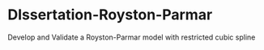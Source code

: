 # DIssertation-Royston-Parmar
Develop and Validate a Royston-Parmar model with restricted cubic spline
